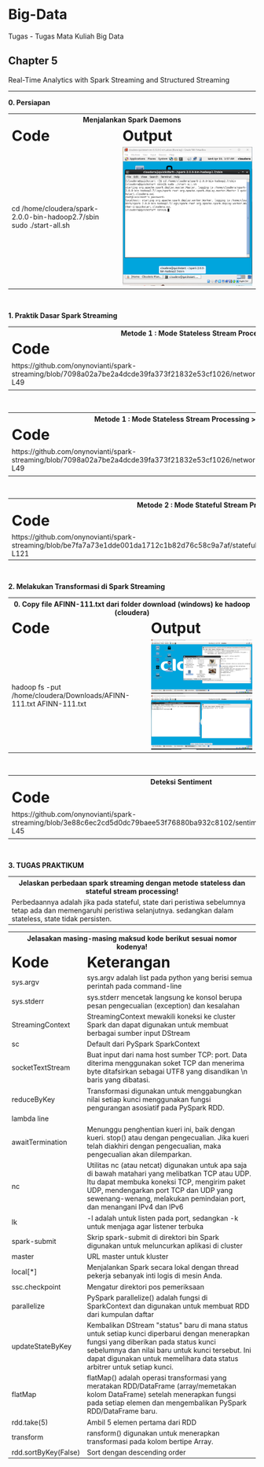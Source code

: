 # Big-Data
Tugas - Tugas Mata Kuliah Big Data

## Chapter 5
Real-Time Analytics with Spark Streaming and Structured Streaming

<hr/>

**0. Persiapan**
<table border="0">
<tr>
    <th colspan="2" align="center"><b>Menjalankan Spark Daemons</b></th>
 </tr>
 <tr>
    <td><b style="font-size:30px">Code</b></td>
    <td><b style="font-size:30px">Output</b></td>
 </tr>
 <tr>
    <td>cd /home/cloudera/spark-2.0.0-bin-hadoop2.7/sbin <br>
sudo ./start-all.sh</td>
    <td><img src="https://github.com/onynovianti/spark-sql-big-data/blob/master/00_images/0.1.%20Menjalankan%20Spark%20Daemons.png"></td>
 </tr>
</table><br>

**1. Praktik Dasar Spark Streaming**
<table border="0">
 <tr>
    <th colspan="2" align="center"><b>Metode 1 : Mode Stateless Stream Processing</b></th>
 </tr>
 <tr>
    <td><b style="font-size:30px">Code</b></td>
    <td><b style="font-size:30px">Output</b></td>
 </tr>
 <tr>
    <td>https://github.com/onynovianti/spark-streaming/blob/7098a02a7be2a4dcde39fa373f21832e53cf1026/network_wordcount.py#L28-L49</td>
    <td><img src="https://github.com/onynovianti/spark-streaming/blob/master/00_images/method1.png"></td>
 </tr>
</table><br>

<table border="0">
 <tr>
    <th colspan="2" align="center"><b>Metode 1 : Mode Stateless Stream Processing >> Mengganti Interval Waktu</b></th>
 </tr>
 <tr>
    <td><b style="font-size:30px">Code</b></td>
    <td><b style="font-size:30px">Output</b></td>
 </tr>
 <tr>
    <td>https://github.com/onynovianti/spark-streaming/blob/7098a02a7be2a4dcde39fa373f21832e53cf1026/network_wordcount_ganti_interval.py#L28-L49</td>
    <td><img src="https://github.com/onynovianti/spark-streaming/blob/master/00_images/method2.png"></td>
 </tr>
</table><br>

<table border="0">
 <tr>
    <th colspan="2" align="center"><b>Metode 2 : Mode Stateful Stream Processing </b></th>
 </tr>
 <tr>
    <td><b style="font-size:30px">Code</b></td>
    <td><b style="font-size:30px">Output</b></td>
 </tr>
 <tr>
    <td>https://github.com/onynovianti/spark-streaming/blob/be7fa7a73e1dde001da1712c1b82d76c58c9a7af/stateful_network_wordcount.py#L63-L121</td>
    <td><img src="https://github.com/onynovianti/spark-streaming/blob/master/00_images/stateful.png"></td>
 </tr>
</table><br>

**2. Melakukan Transformasi di Spark Streaming**
<table border="0">
 <tr>
    <th colspan="2" align="center"><b>0. Copy file AFINN-111.txt dari folder download (windows) ke hadoop (cloudera)</b></th>
 </tr>
 <tr>
    <td><b style="font-size:30px">Code</b></td>
    <td><b style="font-size:30px">Output</b></td>
 </tr>
 <tr>
    <td>hadoop fs -put /home/cloudera/Downloads/AFINN-111.txt AFINN-111.txt </td>
    <td><img src="https://github.com/onynovianti/spark-streaming/blob/master/00_images/copy%20afiin.png"> <br>
    <img src="https://github.com/onynovianti/spark-streaming/blob/master/00_images/copy%20af.png"></td>
 </tr>
</table>
<br>
<table border="0">
 <tr>
    <th colspan="2" align="center"><b>Deteksi Sentiment</b></th>
 </tr>
 <tr>
    <td><b style="font-size:30px">Code</b></td>
    <td><b style="font-size:30px">Output</b></td>
 </tr>
 <tr>
    <td>https://github.com/onynovianti/spark-streaming/blob/3e88c6ec2cd5d0dc79baee53f76880ba932c8102/sentiment.py#L1-L45</td>
    <td><img src="https://github.com/onynovianti/spark-streaming/blob/master/00_images/sentiment.png"></td>
 </tr>
</table>
<br>

**3. TUGAS PRAKTIKUM**
<table border="0">
 <tr>
    <th colspan="2" align="center"><b>Jelaskan perbedaan spark streaming dengan metode stateless dan stateful stream processing!</b></th>
 </tr>
 <tr>
    <td>Perbedaannya adalah jika pada stateful, state dari peristiwa sebelumnya tetap ada dan memengaruhi peristiwa selanjutnya. sedangkan dalam stateless, state tidak persisten.</td>
 </tr>
 </table>
 <table border="0">
 <tr>
    <th colspan="2" align="center"><b>Jelasakan masing-masing maksud kode berikut sesuai nomor kodenya!</b></th>
 </tr>
 <tr>
    <td><b style="font-size:30px">Kode</b></td>
    <td><b style="font-size:30px">Keterangan</b></td>
 </tr>
 <tr>
    <td>sys.argv</td>
    <td>sys.argv adalah list pada python yang berisi semua perintah pada command-line</td>
 </tr>
 <tr>
    <td>sys.stderr</td>
    <td>sys.stderr mencetak langsung ke konsol berupa pesan pengecualian (exception) dan kesalahan</td>
    <tr>
    <td>StreamingContext</td>
    <td>StreamingContext mewakili koneksi ke cluster Spark dan dapat digunakan untuk membuat berbagai sumber input DStream</td>
 </tr>
 <tr>
    <td>sc</td>
    <td>Default dari PySpark SparkContext</td>
 </tr>
 <tr>
    <td>socketTextStream</td>
    <td>Buat input dari nama host sumber TCP: port. Data diterima menggunakan soket TCP dan menerima byte ditafsirkan sebagai UTF8 yang disandikan \n baris yang dibatasi.</td>
 </tr>
 <tr>
    <td>reduceByKey</td>
    <td>Transformasi digunakan untuk menggabungkan nilai setiap kunci menggunakan fungsi pengurangan asosiatif pada PySpark RDD.</td>
 </tr>
 <tr>
    <td>lambda line</td>
    <td></td>
 </tr>
 <tr>
    <td>awaitTermination</td>
    <td>Menunggu penghentian kueri ini, baik dengan kueri. stop() atau dengan pengecualian. Jika kueri telah diakhiri dengan pengecualian, maka pengecualian akan dilemparkan.</td>
 </tr>
 <tr>
    <td>nc</td>
    <td>Utilitas nc (atau netcat) digunakan untuk apa saja di bawah matahari yang melibatkan TCP atau UDP. Itu dapat membuka koneksi TCP, mengirim paket UDP, mendengarkan port TCP dan UDP yang sewenang-wenang, melakukan pemindaian port, dan menangani IPv4 dan IPv6</td>
 </tr>
 <tr>
    <td>lk</td>
    <td>-l adalah untuk listen pada port, sedangkan -k untuk menjaga agar listener terbuka</td>
    <tr>
 </tr>
 <tr>
    <td>spark-submit</td>
    <td>Skrip spark-submit di direktori bin Spark digunakan untuk meluncurkan aplikasi di cluster</td>
 </tr>
 <tr>
    <td>master</td>
    <td>URL master untuk kluster</td>
    <tr>
 </tr>
 <tr>
    <td>local[*]</td>
    <td>Menjalankan Spark secara lokal dengan thread pekerja sebanyak inti logis di mesin Anda.</td>
    <tr>
 </tr>
 <tr>
    <td>ssc.checkpoint</td>
    <td>Mengatur direktori pos pemeriksaan</td>
 </tr>
 <tr>
    <td>parallelize</td>
    <td>PySpark parallelize() adalah fungsi di SparkContext dan digunakan untuk membuat RDD dari kumpulan daftar</td>
    <tr>
 </tr>
 <tr>
    <td>updateStateByKey</td>
    <td>Kembalikan DStream "status" baru di mana status untuk setiap kunci diperbarui dengan menerapkan fungsi yang diberikan pada status kunci sebelumnya dan nilai baru untuk kunci tersebut. Ini dapat digunakan untuk memelihara data status arbitrer untuk setiap kunci.</td>
    <tr>
 </tr>
 <tr>
    <td>flatMap</td>
    <td>flatMap() adalah operasi transformasi yang meratakan RDD/DataFrame (array/memetakan kolom DataFrame) setelah menerapkan fungsi pada setiap elemen dan mengembalikan PySpark RDD/DataFrame baru.</td>
    <tr>
 </tr>
 <tr>
    <td>rdd.take(5)</td>
    <td>Ambil 5 elemen pertama dari RDD</td>
 </tr>
 <tr>
    <td>transform</td>
    <td>ransform() digunakan untuk menerapkan transformasi pada kolom bertipe Array.</td>
    <tr>
 </tr>
 <tr>
    <td>rdd.sortByKey(False)</td>
    <td>Sort dengan descending order</td>
    <tr>
 </tr>
</table>